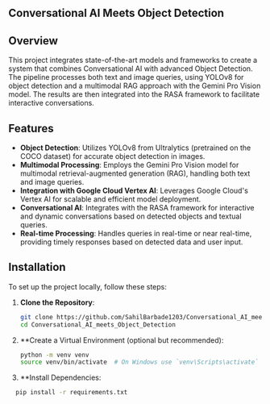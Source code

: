 ## Conversational AI Meets Object Detection

## Overview

This project integrates state-of-the-art models and frameworks to create a system that combines Conversational AI with advanced Object Detection. The pipeline processes both text and image queries, using YOLOv8 for object detection and a multimodal RAG approach with the Gemini Pro Vision model. The results are then integrated into the RASA framework to facilitate interactive conversations.

## Features

- **Object Detection**: Utilizes YOLOv8 from Ultralytics (pretrained on the COCO dataset) for accurate object detection in images.
- **Multimodal Processing**: Employs the Gemini Pro Vision model for multimodal retrieval-augmented generation (RAG), handling both text and image queries.
- **Integration with Google Cloud Vertex AI**: Leverages Google Cloud's Vertex AI for scalable and efficient model deployment.
- **Conversational AI**: Integrates with the RASA framework for interactive and dynamic conversations based on detected objects and textual queries.
- **Real-time Processing**: Handles queries in real-time or near real-time, providing timely responses based on detected data and user input.

## Installation

To set up the project locally, follow these steps:

1. **Clone the Repository**:
   ```bash
   git clone https://github.com/SahilBarbade1203/Conversational_AI_meets_Object_Detection.git
   cd Conversational_AI_meets_Object_Detection

2. **Create a Virtual Environment (optional but recommended):
   ```bash
   python -m venv venv
   source venv/bin/activate  # On Windows use `venv\Scripts\activate`
   
3. **Install Dependencies:
 ```bash
   pip install -r requirements.txt

